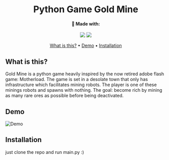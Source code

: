 <!-- markdownlint-configure-file {
  "MD013": {
    "code_blocks": false,
    "tables": false
  },
  "MD033": false,
  "MD041": false
} -->

<div align="center">

# Python Game Gold Mine

#### 🔧 Made with:
![](https://img.shields.io/badge/-Python-informational?style=flat&logo=Python&logoColor=white)
![](https://img.shields.io/badge/-AdobePhotoshop-informational?style=flat&logo=AdobePhotoshop&logoColor=white)

[What is this?](#whatisthis)
•
[Demo](#demo) 
•
[Installation](#installation) 

</div>

## What is this?

Gold Mine is a python game heavily inspired by the now retired adobe flash game: Motherload. The game is set in a desolate town that only has infrastructure which facilitates mining robots. The player is one of these minings robots and spawns with nothing. The goal: become rich by mining as many rare ores as possible before being deactivated.

## Demo

![Demo][demo]

## Installation

just clone the repo and run main.py :)

[demo]: demo.webp